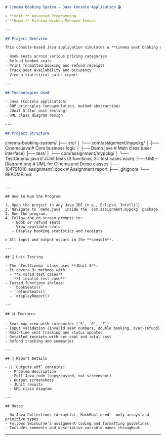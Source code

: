 
```markdown
# Cinema Booking System – Java Console Application 🎬

> **Unit:** Advanced Programming  
> **Name:** Fathima Nishda Mohomed Semsar  

---

## Project Overview

This console-based Java application simulates a **cinema seat booking system** for a fictional business called **Melbourne Cinema (MC)**. It allows users to:

- Book seats across various pricing categories
- Refund booked seats
- Print formatted booking and refund receipts
- Track seat availability and occupancy
- View a statistical sales report

---

## Technologies Used

- Java (Console application)
- OOP principles (encapsulation, method abstraction)
- JUnit 5 (for unit testing)
- UML class diagram design

---

## Project Structure

```

cinema-booking-system/
├── src/
│   └── com/assignment/mypckg/
│       ├── Cinema.java         # Core business logic
│       ├── Demo.java           # Main class (user interface)
├── test/
│   └── com/assignment/mypckg/
│       └── TestCinema.java     # JUnit tests (3 functions, 3+ test cases each)
├── UML-Diagram.png             # UML for Cinema and Demo classes
├── 104791010\_assignment1.docx  # Assignment report
├── .gitignore
└── README.md

```

---

## How to Run the Program

1. Open the project in any Java IDE (e.g., Eclipse, IntelliJ).
2. Navigate to `Demo.java` inside the `com.assignment.mypckg` package.
3. Run the program.
4. Follow the on-screen prompts to:
   - Book or refund seats
   - View available seats
   - Display booking statistics and receipts

> All input and output occurs in the **console**.

---

## 🧪 Unit Testing

- The `TestCinema` class uses **JUnit 5**.
- It covers 3+ methods with:
  - **2 valid test cases**
  - **1 invalid test case**
- Tested functions include:
  - `bookSeats()`
  - `refundSeats()`
  - `displayReport()`

---

## 📊 Features

- Seat map view with categories (`S`, `P`, `F`)
- Input validation (invalid seat numbers, double booking, over-refund)
- Real-time seat tracking and status updates
- Detailed receipts with per-seat and total cost
- Refund tracking and summaries

---

## 📎 Report Details

- 📄 `Outputs.odf` contains:
  - Problem description
  - Full Java code (copy/pasted, not screenshot)
  - Output screenshots
  - JUnit results
  - UML class diagram

---

## Notes

- No Java Collections (ArrayList, HashMap) used – only arrays and primitive types
- Follows Swinburne’s assignment coding and formatting guidelines
- Includes comments and descriptive variable names throughout

```

---

